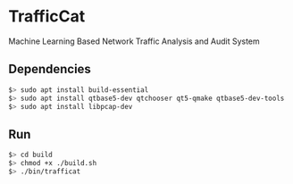 TrafficCat
=====

Machine Learning Based Network Traffic Analysis and Audit System

Dependencies
-----
```bash
$> sudo apt install build-essential
$> sudo apt install qtbase5-dev qtchooser qt5-qmake qtbase5-dev-tools
$> sudo apt install libpcap-dev
```

Run
-----
```bash
$> cd build
$> chmod +x ./build.sh
$> ./bin/trafficat
```

